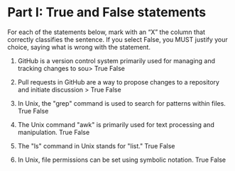 # Part I: True and False statements

For each of the statements below, mark with an “X” the column that correctly classifies the sentence. If you select False, you MUST justify your choice, saying what is wrong with the statement.

1.    GitHub is a version control system primarily used for managing and tracking changes to sou>
        True
        False

2. Pull requests in GitHub are a way to propose changes to a repository and initiate discussion >
        True
        False
3.  In Unix, the "grep" command is used to search for patterns within files.
        True
        False

4.    The Unix command "awk" is primarily used for text processing and manipulation.
        True
        False
5.    The "ls" command in Unix stands for "list."
       True
        False

6.    In Unix, file permissions can be set using symbolic notation.
        True
        False
